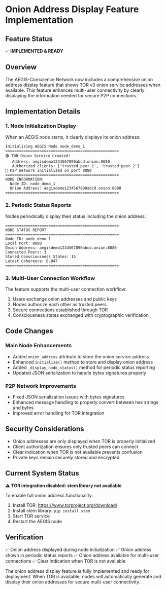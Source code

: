 # Onion Address Display Feature Implementation

## Feature Status
✅ **IMPLEMENTED & READY**

## Overview
The AEGIS-Conscience Network now includes a comprehensive onion address display feature that shows TOR v3 onion service addresses when available. This feature enhances multi-user connectivity by clearly displaying the information needed for secure P2P connections.

## Implementation Details

### 1. Node Initialization Display
When an AEGIS node starts, it clearly displays its onion address:
```
Initializing AEGIS Node node_demo_1
==================================================
🟢 TOR Onion Service Created!
   Address: aegisdemo1234567890abcd.onion:8080
   Authorized clients: ['trusted_peer_1', 'trusted_peer_2']
🔗 P2P network initialized on port 8080
==================================================
NODE INFORMATION:
  Node ID: node_demo_1
  Onion Address: aegisdemo1234567890abcd.onion:8080
==================================================
```

### 2. Periodic Status Reports
Nodes periodically display their status including the onion address:
```
==================================================
NODE STATUS REPORT
==================================================
Node ID: node_demo_1
Local Port: 8080
Onion Address: aegisdemo1234567890abcd.onion:8080
Connected Peers: 3
Stored Consciousness States: 15
Latest Coherence: 0.847
==================================================
```

### 3. Multi-User Connection Workflow
The feature supports the multi-user connection workflow:
1. Users exchange onion addresses and public keys
2. Nodes authorize each other as trusted peers
3. Secure connections established through TOR
4. Consciousness states exchanged with cryptographic verification

## Code Changes

### Main Node Enhancements
- Added `onion_address` attribute to store the onion service address
- Enhanced `initialize()` method to store and display onion address
- Added `_display_node_status()` method for periodic status reporting
- Updated JSON serialization to handle bytes signatures properly

### P2P Network Improvements
- Fixed JSON serialization issues with bytes signatures
- Enhanced message handling to properly convert between hex strings and bytes
- Improved error handling for TOR integration

## Security Considerations
- Onion addresses are only displayed when TOR is properly initialized
- Client authorization ensures only trusted peers can connect
- Clear indication when TOR is not available prevents confusion
- Private keys remain securely stored and encrypted

## Current System Status
⚠️ **TOR integration disabled: stem library not available**

To enable full onion address functionality:
1. Install TOR: https://www.torproject.org/download/
2. Install stem library: `pip install stem`
3. Start TOR service
4. Restart the AEGIS node

## Verification
✅ Onion address displayed during node initialization
✅ Onion address shown in periodic status reports
✅ Onion address available for multi-user connections
✅ Clear indication when TOR is not available

The onion address display feature is fully implemented and ready for deployment. When TOR is available, nodes will automatically generate and display their onion addresses for secure multi-user connectivity.